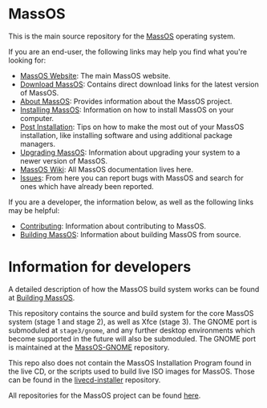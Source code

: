 # MassOS
This is the main source repository for the [MassOS](https://massos.org) operating system.

If you are an end-user, the following links may help you find what you're looking for:

- [MassOS Website](https://massos.org): The main MassOS website.
- [Download MassOS](https://massos.org/download.html): Contains direct download links for the latest version of MassOS.
- [About MassOS](https://github.com/MassOS-Linux/MassOS/wiki/About-MassOS): Provides information about the MassOS project.
- [Installing MassOS](https://github.com/MassOS-Linux/MassOS/wiki/Installing-MassOS): Information on how to install MassOS on your computer.
- [Post Installation](https://github.com/MassOS-Linux/MassOS/wiki/Post-Installation): Tips on how to make the most out of your MassOS installation, like installing software and using additional package managers.
- [Upgrading MassOS](https://github.com/MassOS-Linux/MassOS/wiki/Upgrading-MassOS): Information about upgrading your system to a newer version of MassOS.
- [MassOS Wiki](https://github.com/MassOS-Linux/MassOS/wiki): All MassOS documentation lives here.
- [Issues](https://github.com/MassOS-Linux/MassOS/issues): From here you can report bugs with MassOS and search for ones which have already been reported.

If you are a developer, the information below, as well as the following links may be helpful:

- [Contributing](https://github.com/MassOS-Linux/MassOS/wiki/Contributing): Information about contributing to MassOS.
- [Building MassOS](https://github.com/MassOS-Linux/MassOS/wiki/Building-MassOS): Information about building MassOS from source.

# Information for developers
A detailed description of how the MassOS build system works can be found at [Building MassOS](https://github.com/MassOS-Linux/MassOS/wiki/Building-MassOS).

This repository contains the source and build system for the core MassOS system (stage 1 and stage 2), as well as Xfce (stage 3). The GNOME port is submoduled at `stage3/gnome`, and any further desktop environments which become supported in the future will also be submoduled. The GNOME port is maintained at the [MassOS-GNOME](https://github.com/MassOS-Linux/MassOS-GNOME) repository.

This repo also does not contain the MassOS Installation Program found in the live CD, or the scripts used to build live ISO images for MassOS. Those can be found in the [livecd-installer](https://github.com/MassOS-Linux/livecd-installer) repository.

All repositories for the MassOS project can be found [here](https://github.com/orgs/MassOS-Linux/repositories).
